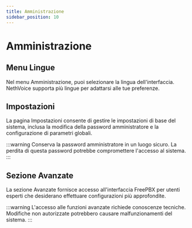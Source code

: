 ```yaml
---
title: Amministrazione
sidebar_position: 10
---
```


# Amministrazione

## Menu Lingue

Nel menu Amministrazione, puoi selezionare la lingua dell'interfaccia. NethVoice supporta più lingue per adattarsi alle tue preferenze.

## Impostazioni

La pagina Impostazioni consente di gestire le impostazioni di base del sistema, inclusa la modifica della password amministratore e la configurazione di parametri globali.

:::warning
Conserva la password amministratore in un luogo sicuro. La perdita di questa password potrebbe compromettere l'accesso al sistema.
:::

## Sezione Avanzate

La sezione Avanzate fornisce accesso all'interfaccia FreePBX per utenti esperti che desiderano effettuare configurazioni più approfondite.

:::warning
L'accesso alle funzioni avanzate richiede conoscenze tecniche. Modifiche non autorizzate potrebbero causare malfunzionamenti del sistema.
:::
